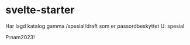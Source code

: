 # svelte-starter


Har lagd katalog gamma /spesial/draft som er passordbeskyttet
U: spesial

P:nam2023!


